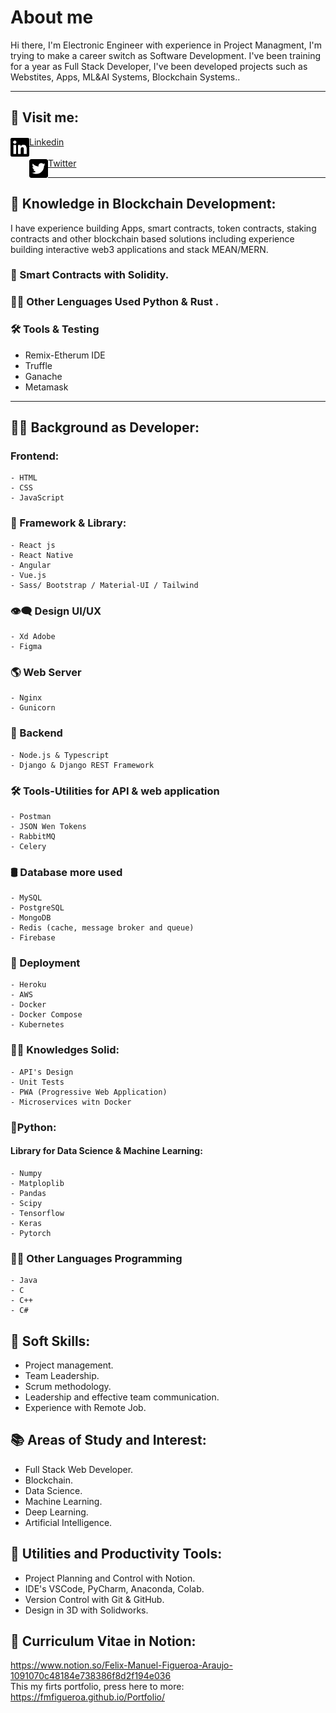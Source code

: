 # About me
Hi there, I'm Electronic Engineer with experience in Project Managment, I'm trying to make a career switch as Software Development. I've been training for a year as Full Stack Developer, I've been developed projects  such as Webstites, Apps, ML&AI Systems, Blockchain Systems..
<hr> 
<h2>📢 Visit me:</h2>
<a href="https://www.linkedin.com/in/felix-manuel-figueroa-3b91551b/">Linkedin
<img align="left" alt="Felix Figueroa | Linkedin" width="30px" src="https://raw.githubusercontent.com/FMFigueroa/FMFigueroa/master/assets/img/linkedin-brands.svg"/></a>
<br/>
<br/>
<a href="https://twitter.com/FelixM_Figueroa">Twitter
<img align="left" alt="Felix Figueroa | Twitter" width="30px" src="https://raw.githubusercontent.com/FMFigueroa/FMFigueroa/master/assets/img/twitter-square-brands.svg"/></a>
<br/>
<hr/> 

## 🔗 Knowledge in Blockchain Development:
I have experience building Apps, smart contracts, token contracts, staking contracts and other blockchain based solutions including experience building interactive web3 applications and stack MEAN/MERN.
  
### 📃 Smart Contracts with Solidity.
  
### 👨‍💻 Other Lenguages Used Python & Rust .

### 🛠 Tools & Testing
- Remix-Etherum IDE
- Truffle
- Ganache
- Metamask
  
<hr/>
  
## 👨‍💻 Background as Developer:
### Frontend:
    - HTML
    - CSS
    - JavaScript

### 💪 Framework & Library:
    - React js
    - React Native
    - Angular
    - Vue.js
    - Sass/ Bootstrap / Material-UI / Tailwind

### 👁‍🗨 Design UI/UX
    - Xd Adobe
    - Figma
  
### 🌎 Web Server
    - Nginx 
    - Gunicorn
  
###  🧠 Backend
    - Node.js & Typescript
    - Django & Django REST Framework
  
###  🛠 Tools-Utilities for API & web application 
    - Postman
    - JSON Wen Tokens
    - RabbitMQ
    - Celery
 
### 🛢 Database more used
    - MySQL
    - PostgreSQL
    - MongoDB
    - Redis (cache, message broker and queue)
    - Firebase
  
### 🚀 Deployment
    - Heroku
    - AWS
    - Docker
    - Docker Compose
    - Kubernetes
    
### 👨‍💻 Knowledges Solid:
    - API's Design
    - Unit Tests
    - PWA (Progressive Web Application)
    - Microservices witn Docker
     
### 🐍Python:
#### Library for Data Science & Machine Learning:
    - Numpy
    - Matploplib
    - Pandas
    - Scipy
    - Tensorflow
    - Keras
    - Pytorch
  
 ### 👨‍💻 Other Languages Programming
    - Java
    - C
    - C++
    - C#
  
## 📌 Soft Skills:

- Project management.
- Team Leadership.
- Scrum methodology.
- Leadership and effective team communication.
- Experience with Remote Job.

## 📚 Areas of Study and Interest:
- Full Stack Web Developer.
- Blockchain.
- Data Science.
- Machine Learning.
- Deep Learning.
- Artificial Intelligence.

## 💎 Utilities and Productivity Tools:
- Project Planning and Control with Notion.
- IDE's VSCode, PyCharm, Anaconda, Colab.
- Version Control with Git & GitHub.
- Design in 3D with Solidworks.

## 📘 Curriculum Vitae in Notion:
  https://www.notion.so/Felix-Manuel-Figueroa-Araujo-1091070c48184e738386f8d2f194e036
</br>
This my firts portfolio, press here to more: <a href="https://fmfigueroa.github.io/Portfolio/">https://fmfigueroa.github.io/Portfolio/</a>

